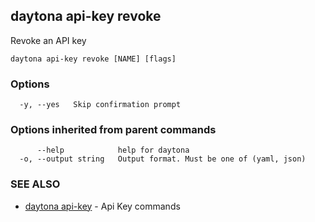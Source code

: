## daytona api-key revoke

Revoke an API key

```
daytona api-key revoke [NAME] [flags]
```

### Options

```
  -y, --yes   Skip confirmation prompt
```

### Options inherited from parent commands

```
      --help            help for daytona
  -o, --output string   Output format. Must be one of (yaml, json)
```

### SEE ALSO

* [daytona api-key](daytona_api-key.md)	 - Api Key commands

